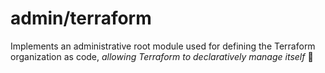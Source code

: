 # admin/terraform

Implements an administrative root module used for defining the Terraform organization as code,
_allowing Terraform to declaratively manage itself_ 🤯

<!-- BEGIN_TF_DOCS -->

<!-- END_TF_DOCS -->